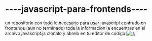 # ----javascript-para-frontends----
un repositorio con  todo lo necesario para usar javascript centrado en frontends (aun no terminado) toda la informacion la encuentras en el archivo javascript.js clonalo y abrelo en tu editor de codigo
[![js](https://i.ytimg.com/vi/PZxdtKE5qYg/maxresdefault.jpg "js")](https://i.ytimg.com/vi/PZxdtKE5qYg/maxresdefault.jpg "js")
